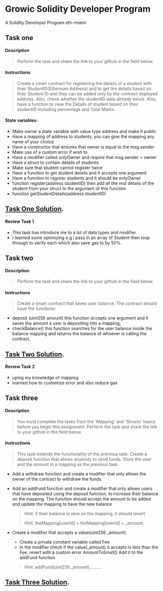 # Growic Solidity Developer Program
A  Solidity Developer Program eth-miami

## Task one


#### **Description**

> Perform the task and share the link to your github in the field below.

#### **Instructions**
> Create a smart contract for registering the details of a student with their StudentID(Ethereum Address) and to get the details based on their Student ID and they can be added only by the contract deployed address. Also, check whether the studentID data already exists. Also, have a function to view the Details of student based on their studentID including percentage and Total Marks.

#### **State variables:**

* Make owner a state variable with value type address and make it public
* Have a mapping of address to students, you can give the mapping any name of your choice
* Have a constructor that ensures that owner is equal to the msg.sender
* Make use of a custom error if wish to
* Have a modifier called onlyOwner and require that msg.sender = owner
* Have a struct to contain details of students
* Make sure that student cannot register twice
* Have a function to get student details and it accepts one argument
* Have a function to register students and it should be onlyOwner
* function register(address studentID) then add all the rest details of the student from your struct to the argument of this function
* function getStudentDetails(address studentID)

## [Task One Solution](https://github.com/ikpeku/Growic-Solidity-Developer-Program/blob/main/Task1%20(primitive%20data%20type)/PrimitiveDataType.sol).

#### **Review Task 1**
- This task has introduce me to a lot of data types and modifier
- I learned some optimizing e.g i pass in an array of Student then loop through to verify each which also save gas to by 50%.


## Task two

#### **Description**

> Perform the task and share the link to your github in the field below.

#### **Instructions**
> Create a smart contract that saves user balance. The contract should have the functions:

* deposit (uint256 amount) this function accepts one argument and it saves the amount a user is depositing into a mapping,
* checkBalance() this function searches for the user balance inside the balance mapping and returns the balance of whoever is calling the contract.

## [Task Two Solution](https://github.com/ikpeku/Growic-Solidity-Developer-Program/blob/main/Task2%20(mappings)/Mappings.sol).

#### **Review Task 2**
- uping my knowledge of mapping 
- learned how to customize error and also reduce gas


## Task three

#### **Description**

> You must complete the tasks from the 'Mapping' and 'Structs' topics before you begin this assignment.
Perform the task and share the link to your github in the field below.

#### **Instructions**

> This task extends the functionality of the previous task. Create a deposit function that allows anybody to send funds. Store the user and the amount in a mapping as the previous task.

* Add a withdraw function and create a modifier that only allows the owner of the contract to withdraw the funds.
* Add an addFund function and create a modifier that only allows users that have deposited using the deposit function, to increase their balance on the mapping. The function should accept the amount to be added and update the mapping to have the new balance
    > Hint: if their balance is zero on the mapping, it should revert
    >
    > Hint: theMapping[userId] = theMapping[userId] + _amount;

* Create a modifier that accepts a value(uint256 _amount):
    * Create a private constant variable called Fee
    * In the modifier check if the value(_amount) it accepts is less than the Fee, revert with a custom error AmountToSmall()
Add it to the addFund function
    > Hint: addFund(uint256 _amount)..........

## [Task Three Solution](https://github.com/ikpeku/Growic-Solidity-Developer-Program/blob/main/Task3(Struct)/Struct.sol).